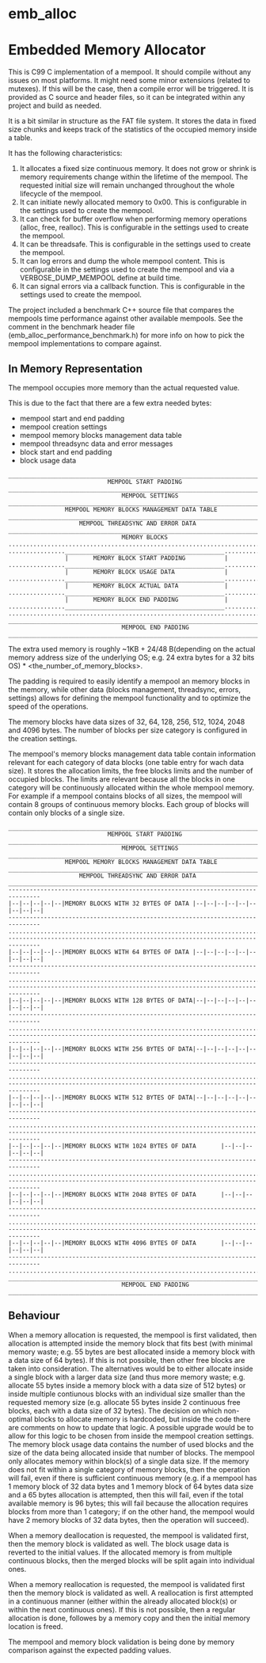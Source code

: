 # emb_alloc
Embedded Memory Allocator
=========================
This is C99 C implementation of a mempool. It should compile without any issues on most platforms.
It might need some minor extensions (related to mutexes). If this will be the case, then a compile
error will be triggered. It is provided as C source and header files, so it can be integrated 
within any project and build as needed.

It is a bit similar in structure as the FAT file system. It stores the data in fixed size chunks 
and keeps track of the statistics of the occupied memory inside a table.

It has the following characteristics:
1. It allocates a fixed size continuous memory. It does not grow or shrink is memory requirements 
change within the lifetime of the mempool. The requested initial size will remain unchanged 
throughout the whole lifecycle of the mempool.
2. It can initiate newly allocated memory to 0x00. This is configurable in the settings used
to create the mempool.
3. It can check for buffer overflow when performing memory operations (alloc, free, realloc).
This is configurable in the settings used to create the mempool.
4. It can be threadsafe. This is configurable in the settings used to create the mempool.
5. It can log errors and dump the whole mempool content. This is configurable in the settings 
used to create the mempool and via a VERBOSE_DUMP_MEMPOOL define at build time.
6. It can signal errors via a callback function. This is configurable in the settings used to 
create the mempool.

The project included a benchmark C++ source file that compares the mempools time performance 
against other available mempools. See the comment in the benchmark header file 
(emb_alloc_performance_benchmark.h) for more info on how to pick the mempool implementations to 
compare against.

In Memory Representation
------------------------
The mempool occupies more memory than the actual requested value. 

This is due to the fact that there are a few extra needed bytes:
- mempool start and end padding
- mempool creation settings
- mempool memory blocks management data table
- mempool threadsync data and error messages
- block start and end padding
- block usage data

```
_______________________________________________________________________________
                            MEMPOOL START PADDING
_______________________________________________________________________________
                                MEMPOOL SETTINGS
_______________________________________________________________________________
                MEMPOOL MEMORY BLOCKS MANAGEMENT DATA TABLE
_______________________________________________________________________________
                    MEMPOOL THREADSYNC AND ERROR DATA
_______________________________________________________________________________
                                MEMORY BLOCKS               
...............................................................................
................_____________________________________________..................
                |       MEMORY BLOCK START PADDING           |
................_____________________________________________..................
                |       MEMORY BLOCK USAGE DATA              |
................_____________________________________________..................
                |       MEMORY BLOCK ACTUAL DATA             |
................_____________________________________________..................
                |       MEMORY BLOCK END PADDING             |
................_____________________________________________..................
...............................................................................
_______________________________________________________________________________
                                MEMPOOL END PADDING
_______________________________________________________________________________
```

The extra used memory is roughly ~1KB + 24/48 B(depending on the actual memory address size of 
the underlying OS; e.g. 24 extra bytes for a 32 bits OS) * <the_number_of_memory_blocks>.

The padding is required to easily identify a mempool an memory blocks in the memory, while other 
data (blocks management, threadsync, errors, settings) allows for defining the mempool functionality
and to optimize the speed of the operations.

The memory blocks have data sizes of 32, 64, 128, 256, 512, 1024, 2048 and 4096 bytes. The number of 
blocks per size category is configured in the creation settings.

The mempool's memory blocks management data table contain information relevant for each category of 
data blocks (one table entry for wach data size). It stores the allocation limits, the free blocks 
limits and the number of occupied blocks. The limits are relevant because all the blocks in one 
category will be continuously allocated within the whole mempool memory. For example if a mempool 
contains blocks of all sizes, the mempool will contain 8 groups of continuous memory blocks. Each 
group of blocks will contain only blocks of a single size.

```
_______________________________________________________________________________
                            MEMPOOL START PADDING
_______________________________________________________________________________
                                MEMPOOL SETTINGS
_______________________________________________________________________________
                MEMPOOL MEMORY BLOCKS MANAGEMENT DATA TABLE
_______________________________________________________________________________
                    MEMPOOL THREADSYNC AND ERROR DATA
_______________________________________________________________________________
-------------------------------------------------------------------------------
|--|--|--|--|--|MEMORY BLOCKS WITH 32 BYTES OF DATA |--|--|--|--|--|--|--|--|--|
-------------------------------------------------------------------------------
...............................................................................
-------------------------------------------------------------------------------
|--|--|--|--|--|MEMORY BLOCKS WITH 64 BYTES OF DATA |--|--|--|--|--|--|--|--|--|
-------------------------------------------------------------------------------
...............................................................................
-------------------------------------------------------------------------------
|--|--|--|--|--|MEMORY BLOCKS WITH 128 BYTES OF DATA|--|--|--|--|--|--|--|--|--|
-------------------------------------------------------------------------------
...............................................................................
-------------------------------------------------------------------------------
|--|--|--|--|--|MEMORY BLOCKS WITH 256 BYTES OF DATA|--|--|--|--|--|--|--|--|--|
-------------------------------------------------------------------------------
...............................................................................
-------------------------------------------------------------------------------
|--|--|--|--|--|MEMORY BLOCKS WITH 512 BYTES OF DATA|--|--|--|--|--|--|--|--|--|
-------------------------------------------------------------------------------
...............................................................................
-------------------------------------------------------------------------------
|--|--|--|--|--|MEMORY BLOCKS WITH 1024 BYTES OF DATA       |--|--|--|--|--|--|
-------------------------------------------------------------------------------
...............................................................................
-------------------------------------------------------------------------------
|--|--|--|--|--|MEMORY BLOCKS WITH 2048 BYTES OF DATA       |--|--|--|--|--|--|
-------------------------------------------------------------------------------
...............................................................................
-------------------------------------------------------------------------------
|--|--|--|--|--|MEMORY BLOCKS WITH 4096 BYTES OF DATA       |--|--|--|--|--|--|
-------------------------------------------------------------------------------
...............................................................................
_______________________________________________________________________________
                                MEMPOOL END PADDING
_______________________________________________________________________________
```

Behaviour
---------
When a memory allocation is requested, the mempool is first validated, then allocation is attempted 
inside the memory block that fits best (with minimal memory waste; e.g. 55 bytes are best allocated 
inside a memory block with a data size of 64 bytes). If this is not possible, then other free blocks 
are taken into consideration. The alternatives would be to either allocate inside a single block 
with a larger data size (and thus more memory waste; e.g. allocate 55 bytes inside a memory block 
with a data size of 512 bytes) or inside multiple contiunous blocks with an individual size smaller 
than the requested memory size (e.g. allocate 55 bytes inside 2 continuous free blocks, each with a 
data size of 32 bytes). The decision on which non-optimal blocks to allocate memory is hardcoded, 
but inside the code there are comments on how to update that logic. A possible upgrade would be to 
allow for this logic to be chosen from inside the mempool creation settings. The memory block usage
data contains the number of used blocks and the size of the data being allocated inside that number 
of blocks. The mempool only allocates memory within block(s) of a single data size. If the memory 
does not fit within a single category of memory blocks, then the operation will fail, even if there
is sufficient continuous memory (e.g. if a mempool has 1 memory block of 32 data bytes and 1 memory 
block of 64 bytes data size and a 65 bytes allocation is attempted, then this will fail, even if the
total available memory is 96 bytes; this will fail because the allocation requires blocks from more 
than 1 category; if on the other hand, the mempool would have 2 memory blocks of 32 data bytes, then 
the operation will succeed).

When a memory deallocation is requested, the mempool is validated first, then the memory block is 
validated as well. The block usage data is reverted to the initial values. If the allocated memory
is from multiple continuous blocks, then the merged blocks will be split again into individual ones.

When a memory reallocation is requested, the mempool is validated first then the memory block is 
validated as well. A reallocation is first attempted in a continuous manner (either within the 
already allocated block(s) or within the next continuous ones). If this is not possible, then a
regular allocation is done, followes by a memory copy and then the initial memory location is freed.

The mempool and memory block validation is being done by memory comparison against the expected 
padding values.
